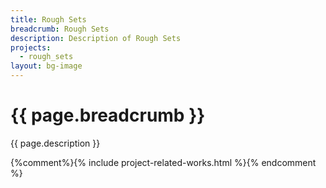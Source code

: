 ```yaml
---
title: Rough Sets
breadcrumb: Rough Sets
description: Description of Rough Sets
projects:
  - rough_sets
layout: bg-image
---
```

# {{ page.breadcrumb }}

{{ page.description }}

{%comment%}{% include project-related-works.html %}{% endcomment %}
